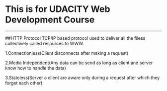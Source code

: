 This is for UDACITY Web Development Course
==========================================
------------------------------------------

##HTTP Protocol
TCP/IP based protocol used to deliver all the filess
collectively called resources to WWW.

1.Connectionless(Client disconnects after making a request)

2.Media Independent(Any data can be send as long as client and server 
know how to handle the data)

3.Stateless(Server a client are aware only during a request
after which they forget each other)

